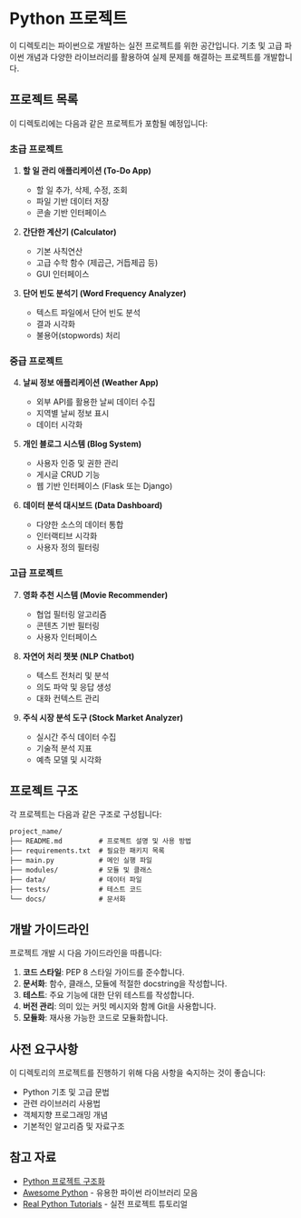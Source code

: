 # Python 프로젝트

이 디렉토리는 파이썬으로 개발하는 실전 프로젝트를 위한 공간입니다. 기초 및 고급 파이썬 개념과 다양한 라이브러리를 활용하여 실제 문제를 해결하는 프로젝트를 개발합니다.

## 프로젝트 목록

이 디렉토리에는 다음과 같은 프로젝트가 포함될 예정입니다:

### 초급 프로젝트
1. **할 일 관리 애플리케이션 (To-Do App)**
   - 할 일 추가, 삭제, 수정, 조회
   - 파일 기반 데이터 저장
   - 콘솔 기반 인터페이스

2. **간단한 계산기 (Calculator)**
   - 기본 사칙연산
   - 고급 수학 함수 (제곱근, 거듭제곱 등)
   - GUI 인터페이스

3. **단어 빈도 분석기 (Word Frequency Analyzer)**
   - 텍스트 파일에서 단어 빈도 분석
   - 결과 시각화
   - 불용어(stopwords) 처리

### 중급 프로젝트
4. **날씨 정보 애플리케이션 (Weather App)**
   - 외부 API를 활용한 날씨 데이터 수집
   - 지역별 날씨 정보 표시
   - 데이터 시각화

5. **개인 블로그 시스템 (Blog System)**
   - 사용자 인증 및 권한 관리
   - 게시글 CRUD 기능
   - 웹 기반 인터페이스 (Flask 또는 Django)

6. **데이터 분석 대시보드 (Data Dashboard)**
   - 다양한 소스의 데이터 통합
   - 인터랙티브 시각화
   - 사용자 정의 필터링

### 고급 프로젝트
7. **영화 추천 시스템 (Movie Recommender)**
   - 협업 필터링 알고리즘
   - 콘텐츠 기반 필터링
   - 사용자 인터페이스

8. **자연어 처리 챗봇 (NLP Chatbot)**
   - 텍스트 전처리 및 분석
   - 의도 파악 및 응답 생성
   - 대화 컨텍스트 관리

9. **주식 시장 분석 도구 (Stock Market Analyzer)**
   - 실시간 주식 데이터 수집
   - 기술적 분석 지표
   - 예측 모델 및 시각화

## 프로젝트 구조

각 프로젝트는 다음과 같은 구조로 구성됩니다:

```
project_name/
├── README.md         # 프로젝트 설명 및 사용 방법
├── requirements.txt  # 필요한 패키지 목록
├── main.py           # 메인 실행 파일
├── modules/          # 모듈 및 클래스
├── data/             # 데이터 파일
├── tests/            # 테스트 코드
└── docs/             # 문서화
```

## 개발 가이드라인

프로젝트 개발 시 다음 가이드라인을 따릅니다:

1. **코드 스타일**: PEP 8 스타일 가이드를 준수합니다.
2. **문서화**: 함수, 클래스, 모듈에 적절한 docstring을 작성합니다.
3. **테스트**: 주요 기능에 대한 단위 테스트를 작성합니다.
4. **버전 관리**: 의미 있는 커밋 메시지와 함께 Git을 사용합니다.
5. **모듈화**: 재사용 가능한 코드로 모듈화합니다.

## 사전 요구사항

이 디렉토리의 프로젝트를 진행하기 위해 다음 사항을 숙지하는 것이 좋습니다:

- Python 기초 및 고급 문법
- 관련 라이브러리 사용법
- 객체지향 프로그래밍 개념
- 기본적인 알고리즘 및 자료구조

## 참고 자료

- [Python 프로젝트 구조화](https://docs.python-guide.org/writing/structure/)
- [Awesome Python](https://github.com/vinta/awesome-python) - 유용한 파이썬 라이브러리 모음
- [Real Python Tutorials](https://realpython.com/) - 실전 프로젝트 튜토리얼